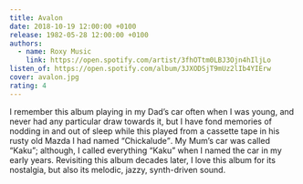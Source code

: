 ```yaml
---
title: Avalon
date: 2018-10-19 12:00:00 +0100
release: 1982-05-28 12:00:00 +0100
authors:
  - name: Roxy Music
    link: https://open.spotify.com/artist/3fhOTtm0LBJ3Ojn4hIljLo
listen_of: https://open.spotify.com/album/3JXODSjT9mUz2lIb4YIErw
cover: avalon.jpg
rating: 4
---
```


I remember this album playing in my Dad’s car often when I was young, and never had any particular draw towards it, but I have fond memories of nodding in and out of sleep while this played from a cassette tape in his rusty old Mazda I had named <q>Chickalude</q>. My Mum’s car was called <q>Kaku</q>; although, I called everything <q>Kaku</q> when I named the car in my early years. Revisiting this album decades later, I love this album for its nostalgia, but also its melodic, jazzy, synth-driven sound.
